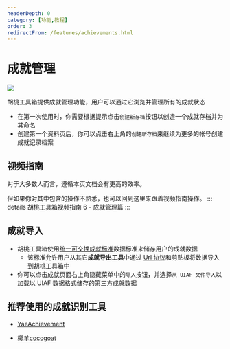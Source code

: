 ```yaml
---
headerDepth: 0
category: [功能,教程]
order: 3
redirectFrom: /features/achievements.html
---
```


# 成就管理 

![](https://img.alicdn.com/imgextra/i1/1797064093/O1CN01eddfVC1g6du4Xdd9P_!!1797064093.png)

胡桃工具箱提供成就管理功能，用户可以通过它浏览并管理所有的成就状态

- 在第一次使用时，你需要根据提示点击`创建新存档`按钮以创造一个成就存档并为其命名
-  创建第一个资料页后，你可以点击右上角的`创建新存档`来继续为更多的帐号创建成就记录档案

## 视频指南
对于大多数人而言，遵循本页文档会有更高的效率。

但如果你对其中包含的操作不熟悉，也可以回到这里来跟着视频指南操作。
::: details 胡桃工具箱视频指南 6 - 成就管理篇
<BiliBili bvid="BV1WL411y7q1" />
:::

## 成就导入

- 胡桃工具箱使用[统一可交换成就标准](https://www.snapgenshin.com/development/UIAF.html)数据标准来储存用户的成就数据
  - 该标准允许用户从其它**成就导出工具**中通过 [Url 协议](https://www.snapgenshin.com/development/ThirdPartyAccess.html#url-%E5%8D%8F%E8%AE%AE)和剪贴板将数据导入到胡桃工具箱中 
- 你可以点击成就页面右上角隐藏菜单中的`导入`按钮，并选择`从 UIAF 文件导入`以加载以 UIAF 数据格式储存的第三方成就数据

## 推荐使用的成就识别工具

- [YaeAchievement](https://github.com/HolographicHat/YaeAchievement) <Badge text="成就识别" type="tip" />

- [椰羊cocogoat](https://cocogoat.work/) <Badge text="成就攻略" type="tip" />

